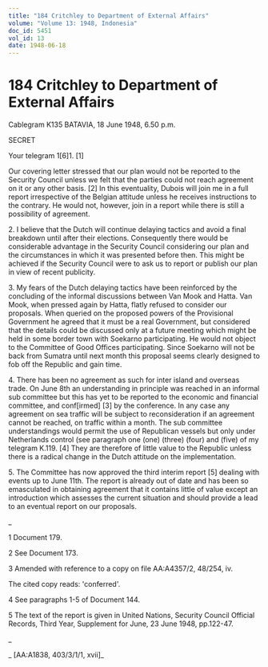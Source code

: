```yaml
---
title: "184 Critchley to Department of External Affairs"
volume: "Volume 13: 1948, Indonesia"
doc_id: 5451
vol_id: 13
date: 1948-06-18
---
```


# 184 Critchley to Department of External Affairs

Cablegram K135 BATAVIA, 18 June 1948, 6.50 p.m.

SECRET

Your telegram 1[6]1. [1]

Our covering letter stressed that our plan would not be reported to the Security Council unless we felt that the parties could not reach agreement on it or any other basis. [2] In this eventuality, Dubois will join me in a full report irrespective of the Belgian attitude unless he receives instructions to the contrary. He would not, however, join in a report while there is still a possibility of agreement.

2\. I believe that the Dutch will continue delaying tactics and avoid a final breakdown until after their elections. Consequently there would be considerable advantage in the Security Council considering our plan and the circumstances in which it was presented before then. This might be achieved if the Security Council were to ask us to report or publish our plan in view of recent publicity.

3\. My fears of the Dutch delaying tactics have been reinforced by the concluding of the informal discussions between Van Mook and Hatta. Van Mook, when pressed again by Hatta, flatly refused to consider our proposals. When queried on the proposed powers of the Provisional Government he agreed that it must be a real Government, but considered that the details could be discussed only at a future meeting which might be held in some border town with Soekarno participating. He would not object to the Committee of Good Offices participating. Since Soekarno will not be back from Sumatra until next month this proposal seems clearly designed to fob off the Republic and gain time.

4\. There has been no agreement as such for inter island and overseas trade. On June 8th an understanding in principle was reached in an informal sub committee but this has yet to be reported to the economic and financial committee, and conf[irmed] [3] by the conference. In any case any agreement on sea traffic will be subject to reconsideration if an agreement cannot be reached, on traffic within a month. The sub committee understandings would permit the use of Republican vessels but only under Netherlands control (see paragraph one (one) (three) (four) and (five) of my telegram K.119. [4] They are therefore of little value to the Republic unless there is a radical change in the Dutch attitude on the implementation.

5\. The Committee has now approved the third interim report [5] dealing with events up to June 11th. The report is already out of date and has been so emasculated in obtaining agreement that it contains little of value except an introduction which assesses the current situation and should provide a lead to an eventual report on our proposals.

_

1 Document 179.

2 See Document 173.

3 Amended with reference to a copy on file AA:A4357/2, 48/254, iv.

The cited copy reads: 'conferred'.

4 See paragraphs 1-5 of Document 144.

5 The text of the report is given in United Nations, Security Council Official Records, Third Year, Supplement for June, 23 June 1948, pp.122-47.

_

_ [AA:A1838, 403/3/1/1, xvii]_
